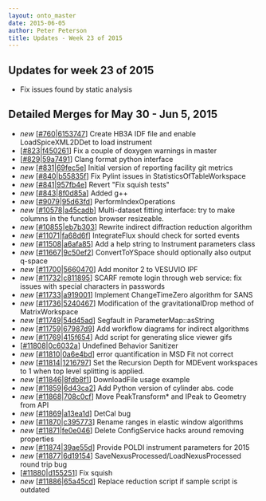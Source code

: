 ```yaml
---
layout: onto_master
date: 2015-06-05
author: Peter Peterson
title: Updates - Week 23 of 2015
---
```

Updates for week 23 of 2015
---------------------------
* Fix issues found by static analysis

Detailed Merges for May 30 - Jun 5, 2015
----------------------------------------
* *new* \[[#760](https://github.com/mantidproject/mantid/pull/760)\|[6153747](https://github.com/mantidproject/mantid/commit/615374773253da1cb686a06cd93bb406c62e4a73)\] Create HB3A IDF file and enable LoadSpiceXML2DDet to load instrument
* \[[#823](https://github.com/mantidproject/mantid/pull/823)\|[f450261](https://github.com/mantidproject/mantid/commit/f450261f9b8dfe58600f53fdf71f9485bbe13ab0)\] Fix a couple of doxygen warnings in master
* \[[#829](https://github.com/mantidproject/mantid/pull/829)\|[59a7491](https://github.com/mantidproject/mantid/commit/59a7491a0c033d9c713aef17b0f398a52bea8d25)\] Clang format python interface
* *new* \[[#831](https://github.com/mantidproject/mantid/pull/831)\|[69fec5e](https://github.com/mantidproject/mantid/commit/69fec5ea32ba312e636d30f18f5161d68e93c735)\] Initial version of reporting facility git metrics
* *new* \[[#840](https://github.com/mantidproject/mantid/pull/840)\|[b55835f](https://github.com/mantidproject/mantid/commit/b55835f45bdc577a12ab52639c4130277fd9f5f4)\] Fix Pylint issues in StatisticsOfTableWorkspace
* *new* \[[#841](https://github.com/mantidproject/mantid/pull/841)\|[957fb4e](https://github.com/mantidproject/mantid/commit/957fb4ee42bda74535a021b986fb38ca91deda52)\] Revert &quot;Fix squish tests&quot;
* *new* \[[#843](https://github.com/mantidproject/mantid/pull/843)\|[8f0d85a](https://github.com/mantidproject/mantid/commit/8f0d85aea32718ae6225ba947fa649e7ddf769b5)\] Added g++
* *new* \[[#9079](http://trac.mantidproject.org/mantid/ticket/9079)\|[95d63fd](https://github.com/mantidproject/mantid/commit/95d63fd9898ceeb13fbb1546eadfaec56823e9bb)\] PerformIndexOperations
* *new* \[[#10578](http://trac.mantidproject.org/mantid/ticket/10578)\|[a45cadb](https://github.com/mantidproject/mantid/commit/a45cadb421c595b1377286f1a83a3e3ed8a74696)\] Multi-dataset fitting interface: try to make columns in the function browser resizeable.
* *new* \[[#10855](http://trac.mantidproject.org/mantid/ticket/10855)\|[eb7b303](https://github.com/mantidproject/mantid/commit/eb7b303011d72d9aac711a2bfaa00c7cbbe89c32)\] Rewrite indirect diffraction reduction algorithm
* *new* \[[#11071](http://trac.mantidproject.org/mantid/ticket/11071)\|[fa68d6f](https://github.com/mantidproject/mantid/commit/fa68d6f02a3863279e1ba10f8b1b97298ddc7c4c)\] IntegrateFlux should check for sorted events
* *new* \[[#11508](http://trac.mantidproject.org/mantid/ticket/11508)\|[a6afa85](https://github.com/mantidproject/mantid/commit/a6afa85b50312aacc41afe0c8cbe359b1918e8ee)\] Add a help string to Instrument parameters class
* *new* \[[#11667](http://trac.mantidproject.org/mantid/ticket/11667)\|[9c50ef2](https://github.com/mantidproject/mantid/commit/9c50ef2dcfa5f32c86767da4b3c5f8a333de7093)\] ConvertToYSpace should optionally also output q-space
* *new* \[[#11700](http://trac.mantidproject.org/mantid/ticket/11700)\|[5660470](https://github.com/mantidproject/mantid/commit/566047084a3f25a497696bc7d3532d76f777460d)\] Add monitor 2 to VESUVIO IPF
* *new* \[[#11732](http://trac.mantidproject.org/mantid/ticket/11732)\|[c811895](https://github.com/mantidproject/mantid/commit/c811895a3bea12b95aac757cf5d41fa45eb9db3e)\] SCARF remote login through web service: fix issues with special characters in passwords
* *new* \[[#11733](http://trac.mantidproject.org/mantid/ticket/11733)\|[a919001](https://github.com/mantidproject/mantid/commit/a919001a125fa8a088ebb178116e165fb8140a46)\] Implement ChangeTimeZero algorithm for SANS
* *new* \[[#11736](http://trac.mantidproject.org/mantid/ticket/11736)\|[5240467](https://github.com/mantidproject/mantid/commit/5240467b4ebe996037c56b66fbc478ac6ac3facf)\] Modification of the gravitationalDrop method of MatrixWorkspace
* *new* \[[#11749](http://trac.mantidproject.org/mantid/ticket/11749)\|[54d45ad](https://github.com/mantidproject/mantid/commit/54d45ad608deb0611cb025f7db4b65236c27f06f)\] Segfault in ParameterMap::asString
* *new* \[[#11759](http://trac.mantidproject.org/mantid/ticket/11759)\|[67987d9](https://github.com/mantidproject/mantid/commit/67987d92a0714668e6089fd712422c57a3a98a6a)\] Add workflow diagrams for indirect algorithms
* *new* \[[#11769](http://trac.mantidproject.org/mantid/ticket/11769)\|[415f654](https://github.com/mantidproject/mantid/commit/415f654147f92a0e652a53f5cfc60aac30abf676)\] Add script for generating slice viewer gifs
* \[[#11808](http://trac.mantidproject.org/mantid/ticket/11808)\|[0c6032a](https://github.com/mantidproject/mantid/commit/0c6032a0d88ab6a6e903e8c9b9f305efc1e0ddb1)\] Undefined Behavior Sanitizer
* *new* \[[#11810](http://trac.mantidproject.org/mantid/ticket/11810)\|[0a6e4bd](https://github.com/mantidproject/mantid/commit/0a6e4bd4deff0dfd7523fd6123bd3f5df1e67fe7)\] error quantification in MSD Fit not correct
* *new* \[[#11814](http://trac.mantidproject.org/mantid/ticket/11814)\|[1216797](https://github.com/mantidproject/mantid/commit/1216797cfa144380958d11173224bb65b44cd7cd)\] Set the Recursion Depth for MDEvent workspaces to 1 when top level splitting is applied.
* *new* \[[#11846](http://trac.mantidproject.org/mantid/ticket/11846)\|[8fdb8f1](https://github.com/mantidproject/mantid/commit/8fdb8f17bc1f5d803b1b203c44011bd0875b6ea2)\] DownloadFile usage example
* *new* \[[#11859](http://trac.mantidproject.org/mantid/ticket/11859)\|[6d43ca2](https://github.com/mantidproject/mantid/commit/6d43ca223a37efe4f843136077b6563903c9a590)\] Add Python version of cylinder abs. code
* *new* \[[#11868](http://trac.mantidproject.org/mantid/ticket/11868)\|[708c0cf](https://github.com/mantidproject/mantid/commit/708c0cf4d0471fd3ad38f2fac49b8510f39116dc)\] Move PeakTransform* and IPeak to Geometry from API
* *new* \[[#11869](http://trac.mantidproject.org/mantid/ticket/11869)\|[a13ea1d](https://github.com/mantidproject/mantid/commit/a13ea1d816baf7627e181d5b23534ee95c54cb71)\] DetCal bug
* *new* \[[#11870](http://trac.mantidproject.org/mantid/ticket/11870)\|[c395773](https://github.com/mantidproject/mantid/commit/c395773fed629d14c73d86ea66f76aac9d7cc374)\] Rename ranges in elastic window algorithms
* *new* \[[#11871](http://trac.mantidproject.org/mantid/ticket/11871)\|[fe0e046](https://github.com/mantidproject/mantid/commit/fe0e046e1d79786c95578f653587a2a16b38a140)\] Delete ConfigService hacks around removing properties
* *new* \[[#11874](http://trac.mantidproject.org/mantid/ticket/11874)\|[39ae55d](https://github.com/mantidproject/mantid/commit/39ae55d36cf9c89fca24359a47148c5d2615b953)\] Provide POLDI instrument parameters for 2015
* *new* \[[#11877](http://trac.mantidproject.org/mantid/ticket/11877)\|[6d19154](https://github.com/mantidproject/mantid/commit/6d19154e9f85cd1a22ec3869e01bf792a8cc828f)\] SaveNexusProcessed/LoadNexusProcessed round trip bug
* \[[#11880](http://trac.mantidproject.org/mantid/ticket/11880)\|[d155251](https://github.com/mantidproject/mantid/commit/d15525159a8a84886c730614d6f1859e4e4a4997)\] Fix squish
* *new* \[[#11886](http://trac.mantidproject.org/mantid/ticket/11886)\|[65a45cd](https://github.com/mantidproject/mantid/commit/65a45cd1b6e7ee6d63d027f6df4858d769c04f0f)\] Replace reduction script if sample script is outdated
